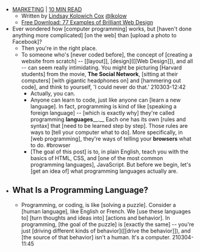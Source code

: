 - [MARKETING](https://blog.hubspot.com/marketing) | [10 MIN READ](https://blog.hubspot.com/marketing/web-design-html-css-javascript)
    - Written by [Lindsay Kolowich Cox](https://blog.hubspot.com/marketing/author/lindsay-kolowich) [@lkolow](https://twitter.com/lkolow) 
    - [Free Download: 77 Examples of Brilliant Web Design](https://blog.hubspot.com/cs/c/?cta_guid=876c8edc-bcdf-4621-9b23-a828909453df)
- Ever wondered how [computer programming] works, but [haven't done anything more complicated] [on the web] than [upload a photo to Facebook]?
    - Then you're in the right place.
    - To someone who's [never coded before], the concept of [creating a website from scratch] -- [[layout]], [design]([[Web Design]]), and all -- can seem really intimidating. You might be picturing [Harvard students] from the movie, __The Social Network__, [sitting at their computers] [with gigantic headphones on] and [hammering out code], and think to yourself, 'I could never do that.'
210303-12:42
        - Actually, you can.
        - Anyone can learn to code, just like anyone can [learn a new language]. In fact, programming is kind of like [speaking a foreign language] -- [which is exactly why] they're called programming __languages____.__ Each one has its own [rules and syntax] that [need to be learned step by step]. Those rules are ways to [tell your computer what to do]. More specifically, in [web programming], they're ways of telling your __browsers__ what to do. #browser
        - [The goal of this post] is to, in plain English, teach you with the basics of HTML, CSS, and [one of the most common programming languages], JavaScript. But before we begin, let's [get an idea of] what programming languages actually are.
- ## What Is a Programming Language?
    - Programming, or coding, is like [solving a puzzle]. Consider a [human language], like English or French. We [use these languages to] [turn thoughts and ideas into] [actions and behavior]. In programming, [the goal of the puzzle] is [exactly the same] -- you're just [driving different kinds of behavior]([[drive the behavior]]), and [the source of that behavior] isn't a human. It's a computer.
210304-11:45
